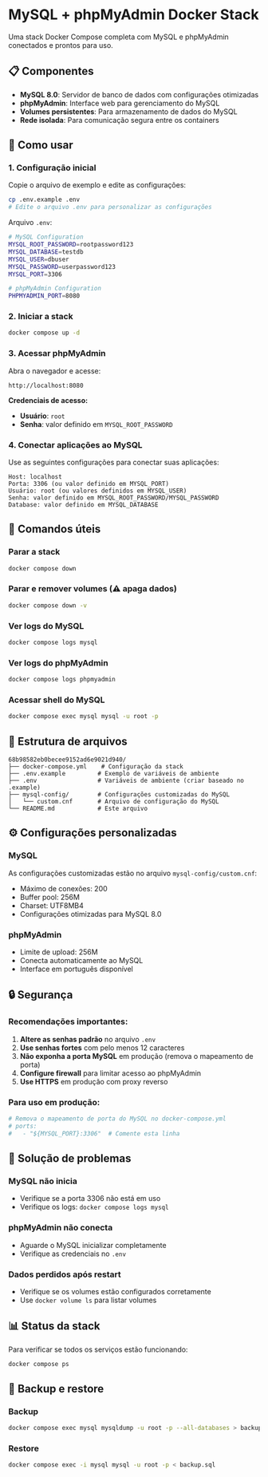# MySQL + phpMyAdmin Docker Stack

Uma stack Docker Compose completa com MySQL e phpMyAdmin conectados e prontos para uso.

## 📋 Componentes

- **MySQL 8.0**: Servidor de banco de dados com configurações otimizadas
- **phpMyAdmin**: Interface web para gerenciamento do MySQL
- **Volumes persistentes**: Para armazenamento de dados do MySQL
- **Rede isolada**: Para comunicação segura entre os containers

## 🚀 Como usar

### 1. Configuração inicial

Copie o arquivo de exemplo e edite as configurações:

```bash
cp .env.example .env
# Edite o arquivo .env para personalizar as configurações
```

Arquivo `.env`:

```bash
# MySQL Configuration
MYSQL_ROOT_PASSWORD=rootpassword123
MYSQL_DATABASE=testdb
MYSQL_USER=dbuser
MYSQL_PASSWORD=userpassword123
MYSQL_PORT=3306

# phpMyAdmin Configuration
PHPMYADMIN_PORT=8080
```

### 2. Iniciar a stack

```bash
docker compose up -d
```

### 3. Acessar phpMyAdmin

Abra o navegador e acesse:
```
http://localhost:8080
```

**Credenciais de acesso:**
- **Usuário**: `root`
- **Senha**: valor definido em `MYSQL_ROOT_PASSWORD`

### 4. Conectar aplicações ao MySQL

Use as seguintes configurações para conectar suas aplicações:

```
Host: localhost
Porta: 3306 (ou valor definido em MYSQL_PORT)
Usuário: root (ou valores definidos em MYSQL_USER)
Senha: valor definido em MYSQL_ROOT_PASSWORD/MYSQL_PASSWORD
Database: valor definido em MYSQL_DATABASE
```

## 🔧 Comandos úteis

### Parar a stack
```bash
docker compose down
```

### Parar e remover volumes (⚠️ apaga dados)
```bash
docker compose down -v
```

### Ver logs do MySQL
```bash
docker compose logs mysql
```

### Ver logs do phpMyAdmin
```bash
docker compose logs phpmyadmin
```

### Acessar shell do MySQL
```bash
docker compose exec mysql mysql -u root -p
```

## 📁 Estrutura de arquivos

```
68b98582eb0becee9152ad6e9021d940/
├── docker-compose.yml    # Configuração da stack
├── .env.example         # Exemplo de variáveis de ambiente
├── .env                 # Variáveis de ambiente (criar baseado no .example)
├── mysql-config/        # Configurações customizadas do MySQL
│   └── custom.cnf       # Arquivo de configuração do MySQL
└── README.md            # Este arquivo
```

## ⚙️ Configurações personalizadas

### MySQL
As configurações customizadas estão no arquivo `mysql-config/custom.cnf`:
- Máximo de conexões: 200
- Buffer pool: 256M
- Charset: UTF8MB4
- Configurações otimizadas para MySQL 8.0

### phpMyAdmin
- Limite de upload: 256M
- Conecta automaticamente ao MySQL
- Interface em português disponível

## 🔒 Segurança

### Recomendações importantes:

1. **Altere as senhas padrão** no arquivo `.env`
2. **Use senhas fortes** com pelo menos 12 caracteres
3. **Não exponha a porta MySQL** em produção (remova o mapeamento de porta)
4. **Configure firewall** para limitar acesso ao phpMyAdmin
5. **Use HTTPS** em produção com proxy reverso

### Para uso em produção:

```yaml
# Remova o mapeamento de porta do MySQL no docker-compose.yml
# ports:
#   - "${MYSQL_PORT}:3306"  # Comente esta linha
```

## 🐛 Solução de problemas

### MySQL não inicia
- Verifique se a porta 3306 não está em uso
- Verifique os logs: `docker compose logs mysql`

### phpMyAdmin não conecta
- Aguarde o MySQL inicializar completamente
- Verifique as credenciais no `.env`

### Dados perdidos após restart
- Verifique se os volumes estão configurados corretamente
- Use `docker volume ls` para listar volumes

## 📊 Status da stack

Para verificar se todos os serviços estão funcionando:

```bash
docker compose ps
```

## 🔄 Backup e restore

### Backup
```bash
docker compose exec mysql mysqldump -u root -p --all-databases > backup.sql
```

### Restore
```bash
docker compose exec -i mysql mysql -u root -p < backup.sql
```